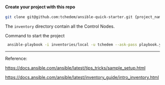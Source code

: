 #### Create your project with this repo

```bash
git clone git@github.com:tchedem/ansible-quick-starter.git {project_name}
```


The `inventory` directory contain all the Control Nodes.

Command to start the project

```bash
 ansible-playbook -i inventories/local -u tchedem --ask-pass playbook.yml 
```


---


Reference:

https://docs.ansible.com/ansible/latest/tips_tricks/sample_setup.html

https://docs.ansible.com/ansible/latest/inventory_guide/intro_inventory.html